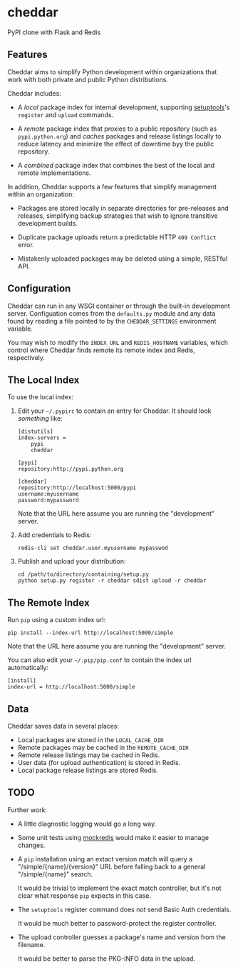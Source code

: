 # cheddar

PyPI clone with Flask and Redis

## Features

Cheddar aims to simplify Python development within organizations that work with both private
and public Python distributions.

Cheddar includes:

 -  A *local* package index for internal development, supporting [setuptools][setuptools]'s
    `register` and `upload` commands.
    
 -  A *remote* package index that proxies to a public repository (such as `pypi.python.org`)
    and *caches* packages and release listings locally to reduce latency and minimize the effect
    of downtime byy the public repository.
    
 -  A *combined* package index that combines the best of the local and remote implementations.
 
In addition, Cheddar supports a few features that simplify management within an organization:

 -  Packages are stored locally in separate directories for pre-releases and releases, simplifying
    backup strategies that wish to ignore transitive development builds.
    
 -  Duplicate package uploads return a predictable HTTP `409 Conflict` error.

 -  Mistakenly uploaded packages may be deleted using a simple, RESTful API.

 [setuptools]: http://pythonhosted.org/setuptools/

## Configuration

Cheddar can run in any WSGI container or through the built-in development server. Configuation
comes from the `defaults.py` module and any data found by reading a file pointed to by the
`CHEDDAR_SETTINGS` environment variable.

You may wish to modify the `INDEX_URL` and `REDIS_HOSTNAME` variables, which control where
Cheddar finds remote its remote index and Redis, respectively.

## The Local Index

To use the local index:

 1. Edit your `~/.pypirc` to contain an entry for Cheddar. It should look _something_ like:

        [distutils]
        index-servers =
            pypi
            cheddar
        
        [pypi]
        repository:http://pypi.python.org
        
        [cheddar]
        repository:http://localhost:5000/pypi
        username:myusername
        password:mypassword

    Note that the URL here assume you are running the "development" server.

 2. Add credentials to Redis:
 
        redis-cli set cheddar.user.myusername mypasswod
        
 3. Publish and upload your distribution:
 
        cd /path/to/directory/containing/setup.py
        python setup.py register -r cheddar sdist upload -r cheddar

## The Remote Index

Run `pip` using a custom index url:

    pip install --index-url http://localhost:5000/simple
    
Note that the URL here assume you are running the "development" server.

You can also edit your `~/.pip/pip.conf` to contain the index url automatically:

    [install]
    index-url = http://localhost:5000/simple

## Data

Cheddar saves data in several places:

 -  Local packages are stored in the `LOCAL_CACHE_DIR`
 -  Remote packages may be cached in the `REMOTE_CACHE_DIR`
 -  Remote release listings may be cached in Redis.
 -  User data (for upload authentication) is stored in Redis.
 -  Local package release listings are stored Redis.
 
## TODO

Further work:

 -  A little diagnostic logging would go a long way.
 
 -  Some unit tests using [mockredis][mockredis] would make it easier to manage changes.

 -  A `pip` installation using an extact version match will query a "/simple/{name}/{version}" URL
    before falling back to a general "/simple/{name}" search.
    
    It would be trivial to implement the exact match controller, but it's not clear what response
    `pip` expects in this case.
    
 -  The `setuptools` register command does not send Basic Auth credentials.
 
    It would be much better to password-protect the register controller.
    
 -  The upload controller guesses a package's name and version from the filename.
 
    It would be better to parse the PKG-INFO data in the upload.
 
 [mockredis]: https://github.com/locationlabs/mockredis
